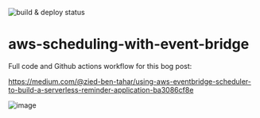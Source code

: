 
![build & deploy status](https://github.com/ziedbentahar/aws-eventbridge-scheduler-sample/actions/workflows/main-pipeline.yml/badge.svg)

# aws-scheduling-with-event-bridge

Full code and Github actions workflow for this bog post:

https://medium.com/@zied-ben-tahar/using-aws-eventbridge-scheduler-to-build-a-serverless-reminder-application-ba3086cf8e


![image](https://user-images.githubusercontent.com/6813975/201932133-8152afe3-00e5-456d-8fe1-2356ac3d89da.png)
